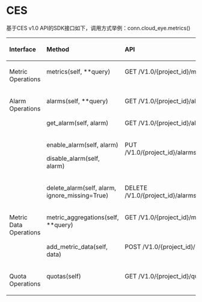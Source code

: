 # CES<a name="sdk_12_0008"></a>

基于CES v1.0 API的SDK接口如下，调用方式举例：conn.cloud\_eye.metrics\(\)

<a name="table19848473182148"></a>
<table><thead align="left"><tr id="row54179233182148"><th class="cellrowborder" valign="top" width="25.61%" id="mcps1.1.4.1.1"><p id="p26441759182148"><a name="p26441759182148"></a><a name="p26441759182148"></a>Interface</p>
</th>
<th class="cellrowborder" valign="top" width="43.68%" id="mcps1.1.4.1.2"><p id="p61407774182148"><a name="p61407774182148"></a><a name="p61407774182148"></a>Method</p>
</th>
<th class="cellrowborder" valign="top" width="30.709999999999997%" id="mcps1.1.4.1.3"><p id="p7973830182148"><a name="p7973830182148"></a><a name="p7973830182148"></a>API</p>
</th>
</tr>
</thead>
<tbody><tr id="row41900478182148"><td class="cellrowborder" valign="top" width="25.61%" headers="mcps1.1.4.1.1 "><p id="p38495534182148"><a name="p38495534182148"></a><a name="p38495534182148"></a>Metric Operations</p>
</td>
<td class="cellrowborder" valign="top" width="43.68%" headers="mcps1.1.4.1.2 "><p id="p29700906193852"><a name="p29700906193852"></a><a name="p29700906193852"></a>metrics(self, **query)</p>
</td>
<td class="cellrowborder" valign="top" width="30.709999999999997%" headers="mcps1.1.4.1.3 "><p id="p49515129182148"><a name="p49515129182148"></a><a name="p49515129182148"></a>GET /V1.0/{project_id}/metrics</p>
</td>
</tr>
<tr id="row42982981182148"><td class="cellrowborder" rowspan="4" valign="top" width="25.61%" headers="mcps1.1.4.1.1 "><p id="p59069416182148"><a name="p59069416182148"></a><a name="p59069416182148"></a>Alarm Operations</p>
</td>
<td class="cellrowborder" valign="top" width="43.68%" headers="mcps1.1.4.1.2 "><p id="p44822543182148"><a name="p44822543182148"></a><a name="p44822543182148"></a>alarms(self, **query)</p>
</td>
<td class="cellrowborder" valign="top" width="30.709999999999997%" headers="mcps1.1.4.1.3 "><p id="p6747403182148"><a name="p6747403182148"></a><a name="p6747403182148"></a>GET /V1.0/{project_id}/alarms</p>
</td>
</tr>
<tr id="row60726627182148"><td class="cellrowborder" valign="top" headers="mcps1.1.4.1.1 "><p id="p19909784182148"><a name="p19909784182148"></a><a name="p19909784182148"></a>get_alarm(self, alarm)</p>
</td>
<td class="cellrowborder" valign="top" headers="mcps1.1.4.1.2 "><p id="p2079830182148"><a name="p2079830182148"></a><a name="p2079830182148"></a>GET /V1.0/{project_id}/alarms/{alarm_id}</p>
</td>
</tr>
<tr id="row18718471182148"><td class="cellrowborder" valign="top" headers="mcps1.1.4.1.1 "><p id="p1505904419394"><a name="p1505904419394"></a><a name="p1505904419394"></a>enable_alarm(self, alarm)</p>
<p id="p1182308819394"><a name="p1182308819394"></a><a name="p1182308819394"></a>disable_alarm(self, alarm)</p>
</td>
<td class="cellrowborder" valign="top" headers="mcps1.1.4.1.2 "><p id="p24037329182148"><a name="p24037329182148"></a><a name="p24037329182148"></a>PUT /V1.0/{project_id}/alarms/{alarm_id}/action</p>
</td>
</tr>
<tr id="row15009372182148"><td class="cellrowborder" valign="top" headers="mcps1.1.4.1.1 "><p id="p7799623182148"><a name="p7799623182148"></a><a name="p7799623182148"></a>delete_alarm(self, alarm, ignore_missing=True)</p>
</td>
<td class="cellrowborder" valign="top" headers="mcps1.1.4.1.2 "><p id="p27789702182148"><a name="p27789702182148"></a><a name="p27789702182148"></a>DELETE /V1.0/{project_id}/alarms/{alarm_id}</p>
</td>
</tr>
<tr id="row48780729182148"><td class="cellrowborder" rowspan="2" valign="top" width="25.61%" headers="mcps1.1.4.1.1 "><p id="p58924946182148"><a name="p58924946182148"></a><a name="p58924946182148"></a>Metric Data Operations</p>
</td>
<td class="cellrowborder" valign="top" width="43.68%" headers="mcps1.1.4.1.2 "><p id="p6612686182148"><a name="p6612686182148"></a><a name="p6612686182148"></a>metric_aggregations(self, **query)</p>
</td>
<td class="cellrowborder" valign="top" width="30.709999999999997%" headers="mcps1.1.4.1.3 "><p id="p65865583182148"><a name="p65865583182148"></a><a name="p65865583182148"></a>GET /V1.0/{project_id}/metric-data</p>
</td>
</tr>
<tr id="row55919343182148"><td class="cellrowborder" valign="top" headers="mcps1.1.4.1.1 "><p id="p33172954182148"><a name="p33172954182148"></a><a name="p33172954182148"></a>add_metric_data(self, data)</p>
</td>
<td class="cellrowborder" valign="top" headers="mcps1.1.4.1.2 "><p id="p2654766182148"><a name="p2654766182148"></a><a name="p2654766182148"></a>POST /V1.0/{project_id}/metric-data</p>
</td>
</tr>
<tr id="row23892894182148"><td class="cellrowborder" valign="top" width="25.61%" headers="mcps1.1.4.1.1 "><p id="p56276257182148"><a name="p56276257182148"></a><a name="p56276257182148"></a>Quota Operations</p>
</td>
<td class="cellrowborder" valign="top" width="43.68%" headers="mcps1.1.4.1.2 "><p id="p5848210193914"><a name="p5848210193914"></a><a name="p5848210193914"></a>quotas(self)</p>
</td>
<td class="cellrowborder" valign="top" width="30.709999999999997%" headers="mcps1.1.4.1.3 "><p id="p48918886182148"><a name="p48918886182148"></a><a name="p48918886182148"></a>GET /V1.0/{project_id}/quotas</p>
</td>
</tr>
</tbody>
</table>

